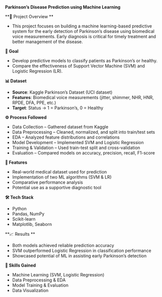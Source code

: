 **Parkinson’s Disease Prediction using Machine Learning**

**📌 Project Overview
**
- This project focuses on building a machine learning-based predictive system for the early detection of Parkinson’s disease using biomedical voice measurements. Early diagnosis is critical for timely treatment and better management of the disease.

**🎯 Goal**

- Develop predictive models to classify patients as Parkinson’s or healthy.
- Compare the effectiveness of Support Vector Machine (SVM) and Logistic Regression (LR).

**📊 Dataset**

- **Source**: Kaggle Parkinson’s Dataset
 (UCI dataset)
- **Features**: Biomedical voice measurements (jitter, shimmer, NHR, HNR, RPDE, DFA, PPE, etc.)
- **Target**: Status → 1 = Parkinson’s, 0 = Healthy

**⚙️ Process Followed**

- Data Collection – Gathered dataset from Kaggle
- Data Preprocessing – Cleaned, normalized, and split into train/test sets
- EDA – Analyzed feature distributions and correlations
- Model Development – Implemented SVM and Logistic Regression
- Training & Validation – Used train-test split and cross-validation
- Evaluation – Compared models on accuracy, precision, recall, F1-score

**🚀 Features**

- Real-world medical dataset used for prediction
- Implementation of two ML algorithms (SVM & LR)
- Comparative performance analysis
- Potential use as a supportive diagnostic tool

**🛠️ Tech Stack**

- Python
- Pandas, NumPy
- Scikit-learn
- Matplotlib, Seaborn

**📈 Results
**
- Both models achieved reliable prediction accuracy
- SVM outperformed Logistic Regression in classification performance
- Showcased potential of ML in assisting early Parkinson’s detection

**📌 Skills Gained**

- Machine Learning (SVM, Logistic Regression)
- Data Preprocessing & EDA
- Model Training & Evaluation
- Data Visualization
